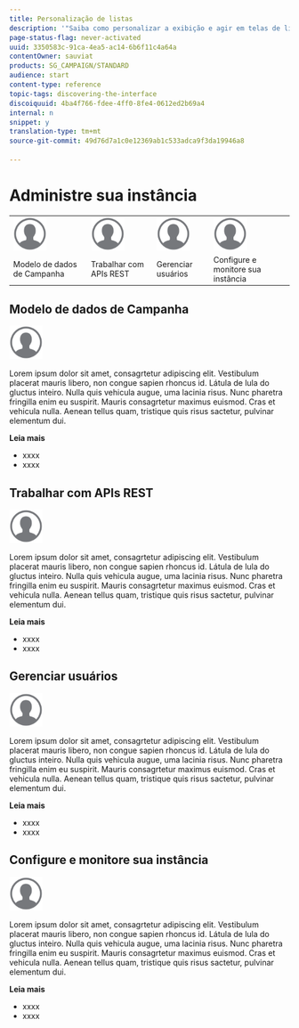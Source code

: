 ```yaml
---
title: Personalização de listas
description: '"Saiba como personalizar a exibição e agir em telas de lista no Adobe Campaign Standard: classificar, filtrar, excluir ou duplicar elementos. As telas do Lista exibem elementos de um ou vários recursos especificados."'
page-status-flag: never-activated
uuid: 3350583c-91ca-4ea5-ac14-6b6f11c4a64a
contentOwner: sauviat
products: SG_CAMPAIGN/STANDARD
audience: start
content-type: reference
topic-tags: discovering-the-interface
discoiquuid: 4ba4f766-fdee-4ff0-8fe4-0612ed2b69a4
internal: n
snippet: y
translation-type: tm+mt
source-git-commit: 49d76d7a1c0e12369ab1c533adca9f3da19946a8

---
```



# Administre sua instância

<table>
<tr>
    <td valign="top">
        <a href="../../start/using/work-with-audiences.md"><img width="60px" alt="condições" src="assets/icon_profile.svg"/></a>
    </td>
    <td valign="top">
        <a href="../../api/using/creating-a-service.md"><img width="60px" alt="condições" src="assets/icon_profile.svg"/></a>
    </td>
    <td valign="top">
        <a href="../../api/using/interacting-with-custom-resources.md"><img width="60px" alt="condições" src="assets/icon_profile.svg"/></a>
    </td>
    <td valign="top">
        <a href="../../api/using/interacting-with-marketing-history.md"><img width="60px" alt="condições" src="assets/icon_profile.svg"/></a>
    </td>
</tr>
<tr>
<td>Modelo de dados de Campanha</td>
<td>Trabalhar com APIs REST</td>
<td>Gerenciar usuários</td>
<td>Configure e monitore sua instância</td>
</tr>
</table>

## Modelo de dados de Campanha

<img width="60px" alt="condições" src="assets/icon_profile.svg"/>

Lorem ipsum dolor sit amet, consagrtetur adipiscing elit. Vestibulum placerat mauris libero, non congue sapien rhoncus id. Látula de lula do gluctus inteiro. Nulla quis vehicula augue, uma lacinia risus. Nunc pharetra fringilla enim eu suspirit. Mauris consagrtetur maximus euismod. Cras et vehicula nulla. Aenean tellus quam, tristique quis risus sactetur, pulvinar elementum dui.

**Leia mais**

* xxxx
* xxxx

## Trabalhar com APIs REST

<img width="60px" alt="condições" src="assets/icon_profile.svg"/>

Lorem ipsum dolor sit amet, consagrtetur adipiscing elit. Vestibulum placerat mauris libero, non congue sapien rhoncus id. Látula de lula do gluctus inteiro. Nulla quis vehicula augue, uma lacinia risus. Nunc pharetra fringilla enim eu suspirit. Mauris consagrtetur maximus euismod. Cras et vehicula nulla. Aenean tellus quam, tristique quis risus sactetur, pulvinar elementum dui.

**Leia mais**

* xxxx
* xxxx

## Gerenciar usuários

<img width="60px" alt="condições" src="assets/icon_profile.svg"/>

Lorem ipsum dolor sit amet, consagrtetur adipiscing elit. Vestibulum placerat mauris libero, non congue sapien rhoncus id. Látula de lula do gluctus inteiro. Nulla quis vehicula augue, uma lacinia risus. Nunc pharetra fringilla enim eu suspirit. Mauris consagrtetur maximus euismod. Cras et vehicula nulla. Aenean tellus quam, tristique quis risus sactetur, pulvinar elementum dui.

**Leia mais**

* xxxx
* xxxx

## Configure e monitore sua instância

<img width="60px" alt="condições" src="assets/icon_profile.svg"/>

Lorem ipsum dolor sit amet, consagrtetur adipiscing elit. Vestibulum placerat mauris libero, non congue sapien rhoncus id. Látula de lula do gluctus inteiro. Nulla quis vehicula augue, uma lacinia risus. Nunc pharetra fringilla enim eu suspirit. Mauris consagrtetur maximus euismod. Cras et vehicula nulla. Aenean tellus quam, tristique quis risus sactetur, pulvinar elementum dui.

**Leia mais**

* xxxx
* xxxx
